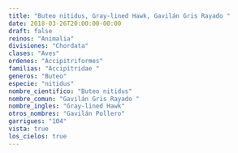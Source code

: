 ```yaml
---
title: "Buteo nitidus, Gray-lined Hawk, Gavilán Gris Rayado "
date: 2018-03-26T20:00:00-00:00
draft: false
reinos: "Animalia"
divisiones: "Chordata"
clases: "Aves"
ordenes: "Accipitriformes"
familias: "Accipitridae "
generos: "Buteo"
especie: "nitidus"
nombre_cientifico: "Buteo nitidus"
nombre_comun: "Gavilán Gris Rayado "
nombre_ingles: "Gray-lined Hawk"
otros_nombres: "Gavilán Pollero"
garrigues: "104"
vista: true
los_cielos: true
---
```

